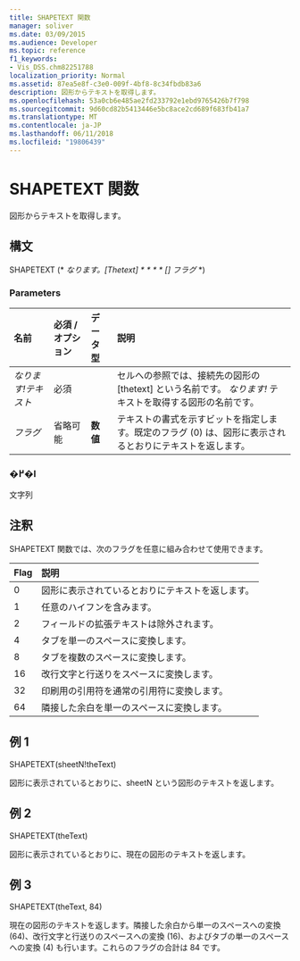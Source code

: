 ```yaml
---
title: SHAPETEXT 関数
manager: soliver
ms.date: 03/09/2015
ms.audience: Developer
ms.topic: reference
f1_keywords:
- Vis_DSS.chm82251788
localization_priority: Normal
ms.assetid: 87ea5e8f-c3e0-009f-4bf8-8c34fbdb83a6
description: 図形からテキストを取得します。
ms.openlocfilehash: 53a0cb6e485ae2fd233792e1ebd9765426b7f798
ms.sourcegitcommit: 9d60cd82b5413446e5bc8ace2cd689f683fb41a7
ms.translationtype: MT
ms.contentlocale: ja-JP
ms.lasthandoff: 06/11/2018
ms.locfileid: "19806439"
---
```

# <a name="shapetext-function"></a>SHAPETEXT 関数

図形からテキストを取得します。 
  
## <a name="syntax"></a>構文

SHAPETEXT (* **なります。[Thetext]* * * * * *[] フラグ** *) 
  
### <a name="parameters"></a>Parameters

|**名前**|**必須 / オプション**|**データ型**|**説明**|
|:-----|:-----|:-----|:-----|
| _なります!テキスト_ <br/> |必須  <br/> ||セルへの参照では、接続先の図形の [thetext] という名前です。  _なります!_ テキストを取得する図形の名前です。  <br/> |
| _フラグ_ <br/> |省略可能  <br/> |**数値** <br/> |テキストの書式を示すビットを指定します。既定のフラグ (0) は、図形に表示されるとおりにテキストを返します。  <br/> |
   
### <a name="return-value"></a>�߂�l

文字列
  
## <a name="remarks"></a>注釈

SHAPETEXT 関数では、次のフラグを任意に組み合わせて使用できます。
  
|**Flag**|**説明**|
|:-----|:-----|
|0  <br/> |図形に表示されているとおりにテキストを返します。  <br/> |
|1  <br/> |任意のハイフンを含みます。  <br/> |
|2  <br/> |フィールドの拡張テキストは除外されます。  <br/> |
|4  <br/> |タブを単一のスペースに変換します。  <br/> |
|8  <br/> |タブを複数のスペースに変換します。  <br/> |
|16  <br/> |改行文字と行送りをスペースに変換します。  <br/> |
|32  <br/> |印刷用の引用符を通常の引用符に変換します。  <br/> |
|64  <br/> |隣接した余白を単一のスペースに変換します。  <br/> |
   
## <a name="example-1"></a>例 1

SHAPETEXT(sheetN!theText)
  
図形に表示されているとおりに、sheetN という図形のテキストを返します。
  
## <a name="example-2"></a>例 2

SHAPETEXT(theText)
  
図形に表示されているとおりに、現在の図形のテキストを返します。
  
## <a name="example-3"></a>例 3

SHAPETEXT(theText, 84)
  
現在の図形のテキストを返します。隣接した余白から単一のスペースへの変換 (64)、改行文字と行送りのスペースへの変換 (16)、およびタブの単一のスペースへの変換 (4) も行います。これらのフラグの合計は 84 です。
  

